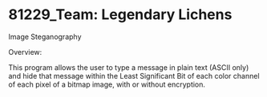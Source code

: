 # 81229_Team: Legendary Lichens

Image Steganography

Overview:

This program allows the user to type a message in plain text (ASCII only) and hide that message within the Least Significant Bit of each color channel of each pixel of a bitmap image, with or without encryption.
